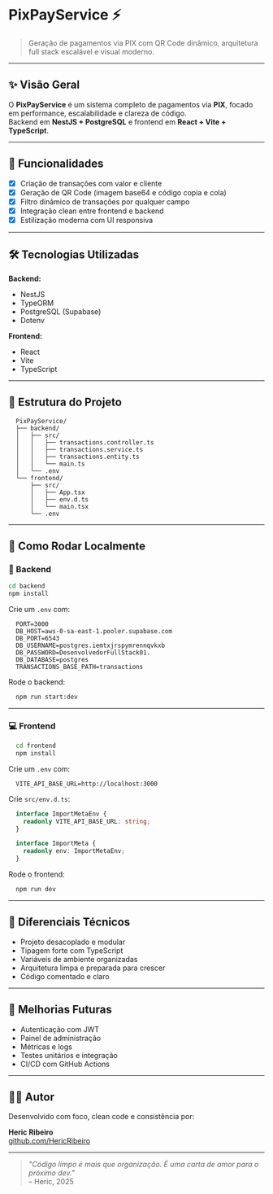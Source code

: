# PixPayService ⚡

> Geração de pagamentos via PIX com QR Code dinâmico, arquitetura full stack escalável e visual moderno.

---

## ✨ Visão Geral

O **PixPayService** é um sistema completo de pagamentos via **PIX**, focado em performance, escalabilidade e clareza de código.  
Backend em **NestJS + PostgreSQL** e frontend em **React + Vite + TypeScript**.

---

## 🚀 Funcionalidades

- [x] Criação de transações com valor e cliente
- [x] Geração de QR Code (imagem base64 e código copia e cola)
- [x] Filtro dinâmico de transações por qualquer campo
- [x] Integração clean entre frontend e backend
- [x] Estilização moderna com UI responsiva

---

## 🛠 Tecnologias Utilizadas

**Backend:**
- NestJS
- TypeORM
- PostgreSQL (Supabase)
- Dotenv

**Frontend:**
- React
- Vite
- TypeScript

---

## 📂 Estrutura do Projeto

```
  PixPayService/
  ├── backend/
  │   ├── src/
  │   │   ├── transactions.controller.ts
  │   │   ├── transactions.service.ts
  │   │   ├── transactions.entity.ts
  │   │   └── main.ts
  │   └── .env
  └── frontend/
      ├── src/
      │   ├── App.tsx
      │   ├── env.d.ts
      │   └── main.tsx
      └── .env
```

---

## 🧪 Como Rodar Localmente

### 🔧 Backend

```bash
cd backend
npm install
```

Crie um `.env` com:

```env
  PORT=3000
  DB_HOST=aws-0-sa-east-1.pooler.supabase.com
  DB_PORT=6543
  DB_USERNAME=postgres.iemtxjrspymrennqvkxb
  DB_PASSWORD=DesenvolvedorFullStack01.
  DB_DATABASE=postgres
  TRANSACTIONS_BASE_PATH=transactions
```

Rode o backend:

```bash
  npm run start:dev
```

---

### 💻 Frontend

```bash
  cd frontend
  npm install
```

Crie um `.env` com:

```env
  VITE_API_BASE_URL=http://localhost:3000
```

Crie `src/env.d.ts`:

```ts
  interface ImportMetaEnv {
    readonly VITE_API_BASE_URL: string;
  }

  interface ImportMeta {
    readonly env: ImportMetaEnv;
  }
```

Rode o frontend:

```bash
  npm run dev
```

---

## 🧠 Diferenciais Técnicos

- Projeto desacoplado e modular
- Tipagem forte com TypeScript
- Variáveis de ambiente organizadas
- Arquitetura limpa e preparada para crescer
- Código comentado e claro

---

## 🎯 Melhorias Futuras

- Autenticação com JWT
- Painel de administração
- Métricas e logs
- Testes unitários e integração
- CI/CD com GitHub Actions

---

## 👨‍💻 Autor

Desenvolvido com foco, clean code e consistência por:

**Heric Ribeiro**  
[github.com/HericRibeiro](https://github.com/HericRibeiro)

---

> _"Código limpo é mais que organização. É uma carta de amor para o próximo dev."_  
> – Heric, 2025
